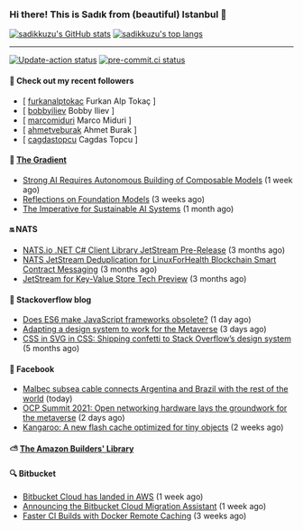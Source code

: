 ### Hi there! This is Sadık from (beautiful) Istanbul 👋

[![sadikkuzu's GitHub stats](https://github-readme-stats.vercel.app/api?username=sadikkuzu&show_icons=true&theme=dark&hide=stars&hide_title=true)](https://github.com/sadikkuzu)
[![sadikkuzu's top langs](https://github-readme-stats.vercel.app/api/top-langs/?username=sadikkuzu&langs_count=6&layout=compact&theme=dark&hide_title=true)](https://github.com/sadikkuzu)

---

[![Update-action status](https://github.com/sadikkuzu/sadikkuzu/actions/workflows/sadikkuzu.yml/badge.svg)](https://github.com/sadikkuzu/sadikkuzu/actions/workflows/sadikkuzu.yml)
[![pre-commit.ci status](https://results.pre-commit.ci/badge/github/sadikkuzu/sadikkuzu/master.svg)](https://results.pre-commit.ci/latest/github/sadikkuzu/sadikkuzu/master)

#### 🔭 Check out my recent followers

- [ [furkanalptokac](https://github.com/furkanalptokac) Furkan Alp Tokaç ]
- [ [bobbyiliev](https://github.com/bobbyiliev) Bobby Iliev ]
- [ [marcomiduri](https://github.com/marcomiduri) Marco Miduri ]
- [ [ahmetveburak](https://github.com/ahmetveburak) Ahmet Burak ]
- [ [cagdastopcu](https://github.com/cagdastopcu) Cagdas Topcu ]


#### 🔻 [The Gradient](https://thegradient.pub)

- [Strong AI Requires Autonomous Building of Composable Models](https://thegradient.pub/strong-ai-requires-autonomous-building-of-composable-models/) (1 week ago)
- [Reflections on Foundation Models](https://thegradient.pub/reflections-on-foundation-models/) (3 weeks ago)
- [The Imperative for Sustainable AI Systems](https://thegradient.pub/sustainable-ai/) (1 month ago)


#### 🔛 NATS

- [NATS.io .NET C# Client Library JetStream Pre-Release](https://nats.io/blog/jetstream-dotnet-pre-release/) (3 months ago)
- [NATS JetStream Deduplication for LinuxForHealth Blockchain Smart Contract Messaging](https://nats.io/blog/nats-jetstream-deduplication-for-lfh/) (3 months ago)
- [JetStream for Key-Value Store Tech Preview](https://nats.io/blog/kv-cli/) (3 months ago)


#### 📰 Stackoverflow blog

- [Does ES6 make JavaScript frameworks obsolete?](https://stackoverflow.blog/2021/11/10/does-es6-make-javascript-frameworks-obsolete/) (1 day ago)
- [Adapting a design system to work for the Metaverse](https://stackoverflow.blog/2021/11/08/adapting-a-design-system-to-work-for-the-metaverse/) (3 days ago)
- [CSS in SVG in CSS: Shipping confetti to Stack Overflow’s design system](https://stackoverflow.blog/2021/05/31/shipping-confetti-to-stack-overflows-design-system/) (5 months ago)


#### 📢 Facebook

- [Malbec subsea cable connects Argentina and Brazil with the rest of the world](https://engineering.fb.com/2021/11/11/connectivity/malbec-subsea-cable/) (today)
- [OCP Summit 2021: Open networking hardware lays the groundwork for the metaverse](https://engineering.fb.com/2021/11/09/data-center-engineering/ocp-summit-2021/) (2 days ago)
- [Kangaroo: A new flash cache optimized for tiny objects](https://engineering.fb.com/2021/10/26/core-data/kangaroo/) (2 weeks ago)


#### ⛅ [The Amazon Builders' Library](https://aws.amazon.com/builders-library/)


#### 🔍 Bitbucket

- [Bitbucket Cloud has landed in AWS](https://bitbucket.org/blog/bitbucket-cloud-has-landed-in-aws) (1 week ago)
- [Announcing the Bitbucket Cloud Migration Assistant](https://bitbucket.org/blog/bitbucket-cloud-migration-assistant) (1 week ago)
- [Faster CI Builds with Docker Remote Caching](https://bitbucket.org/blog/faster-ci-builds-with-docker-remote-caching) (3 weeks ago)
